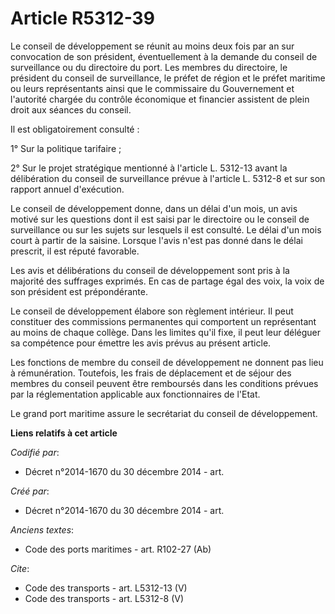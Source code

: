 # Article R5312-39

Le conseil de développement se réunit au moins deux fois par an sur convocation de son président, éventuellement à la demande
du conseil de surveillance ou du directoire du port. Les membres du directoire, le président du conseil de surveillance, le
préfet de région et le préfet maritime ou leurs représentants ainsi que le commissaire du Gouvernement et l'autorité chargée
du contrôle économique et financier assistent de plein droit aux séances du conseil. 

Il est obligatoirement consulté : 

1° Sur la politique tarifaire ; 

2° Sur le projet stratégique mentionné à l'article L. 5312-13 avant la délibération du conseil de surveillance prévue à
l'article L. 5312-8 et sur son rapport annuel d'exécution. 

Le conseil de développement donne, dans un délai d'un mois, un avis motivé sur les questions dont il est saisi par le
directoire ou le conseil de surveillance ou sur les sujets sur lesquels il est consulté. Le délai d'un mois court à partir de
la saisine. Lorsque l'avis n'est pas donné dans le délai prescrit, il est réputé favorable. 

Les avis et délibérations du conseil de développement sont pris à la majorité des suffrages exprimés. En cas de partage égal
des voix, la voix de son président est prépondérante. 

Le conseil de développement élabore son règlement intérieur. Il peut constituer des commissions permanentes qui comportent un
représentant au moins de chaque collège. Dans les limites qu'il fixe, il peut leur déléguer sa compétence pour émettre les
avis prévus au présent article. 

Les fonctions de membre du conseil de développement ne donnent pas lieu à rémunération. Toutefois, les frais de déplacement
et de séjour des membres du conseil peuvent être remboursés dans les conditions prévues par la réglementation applicable aux
fonctionnaires de l'Etat. 

Le grand port maritime assure le secrétariat du conseil de développement.

**Liens relatifs à cet article**

_Codifié par_:

  - Décret n°2014-1670 du 30 décembre 2014 - art.

_Créé par_:

  - Décret n°2014-1670 du 30 décembre 2014 - art.

_Anciens textes_:

  - Code des ports maritimes - art. R102-27 (Ab)

_Cite_:

  - Code des transports - art. L5312-13 (V)
  - Code des transports - art. L5312-8 (V)
